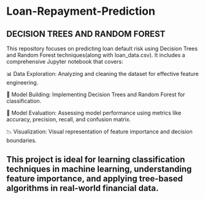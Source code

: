# Loan-Repayment-Prediction
DECISION TREES AND  RANDOM FOREST
---
This repository focuses on predicting loan default risk using Decision Trees and Random Forest techniques(along with loan_data.csv). It includes a comprehensive Jupyter notebook that covers:

📊 Data Exploration: Analyzing and cleaning the dataset for effective feature engineering.

🌲 Model Building: Implementing Decision Trees and Random Forest for classification.

🔧 Model Evaluation: Assessing model performance using metrics like accuracy, precision, recall, and confusion matrix.

📉 Visualization: Visual representation of feature importance and decision boundaries.

This project is ideal for learning classification techniques in machine learning, understanding feature importance, and applying tree-based algorithms in real-world financial data.
---
